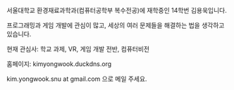 서울대학교 환경재료과학과(컴퓨터공학부 복수전공)에 재학중인 14학번 김용욱입니다.

프로그래밍과 게임 개발에 관심이 많고, 세상의 여러 문제들을 해결하는 법을 생각하고 있습니다.

현재 관심사: 학교 과제, VR, 게임 개발 전반, 컴퓨터비전

홈페이지: kimyongwook.duckdns.org

kim.yongwook.snu at gmail.com 으로 메일 주세요.
<!---
2wind/2wind is a ✨ special ✨ repository because its `README.md` (this file) appears on your GitHub profile.
You can click the Preview link to take a look at your changes.
--->
